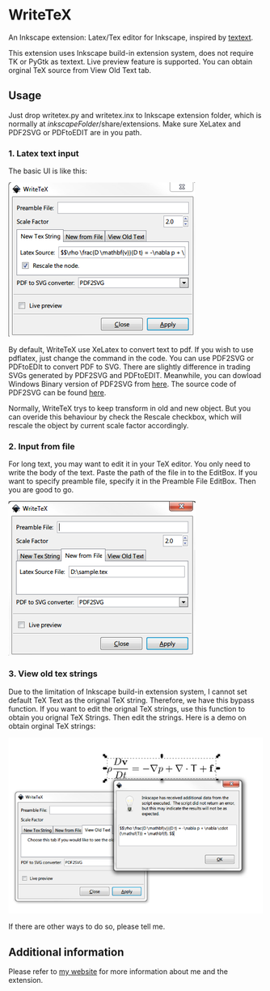 WriteTeX
========

An Inkscape extension: Latex/Tex editor for Inkscape, inspired by [textext](http://pav.iki.fi/software/textext/).


This extension uses Inkscape build-in extension system, does not require TK or PyGtk as textext. Live preview feature is supported. You can obtain orginal TeX source from View Old Text tab. 


## Usage
Just drop writetex.py and writetex.inx to Inkscape extension folder, which is normally at $inkscapeFolder$/share/extensions. Make sure XeLatex and PDF2SVG or PDFtoEDIT are in you path.

### 1. Latex text input
The basic UI is like this:

![UI](/images/ui.png)

By default, WriteTeX use XeLatex to convert text to pdf. If you wish to use pdflatex, just change the command in the code. You can use PDF2SVG or PDFtoEDIt to convert PDF to SVG. There are slightly difference in trading SVGs generated by PDF2SVG and PDFtoEDIT. Meanwhile, you can dowload Windows Binary version of PDF2SVG from [here](https://github.com/wanglongqi/WriteTeX/raw/master/plot2svg.7z). The source code of PDF2SVG can be found [here](www.cityinthesky.co.uk/opensource/pdf2svg).

Normally, WriteTeX trys to keep transform in old and new object. But you can overide this behaviour by check the Rescale checkbox, which will rescale the object by current scale factor accordingly.

### 2. Input from file
For long text, you may want to edit it in your TeX editor. You only need to write the body of the text. Paste the path of the file in to the EditBox. If you want to specify preamble file, specify it in the Preamble File EditBox. Then you are good to go.

![FromFile](/images/readfromfile.png)

### 3. View old tex strings

Due to the limitation of Inkscape build-in extension system, I cannot set default TeX Text as the orignal TeX string. Therefore, we have this bypass function. If you want to edit the orignal TeX strings, use this function to obtain you orignal TeX Strings. Then edit the strings. Here is a demo on obtain orginal TeX strings:

![OldTex](/images/oldtext.png)

If there are other ways to do so, please tell me.

## Additional information
Please refer to [my website](http://pecker.duapp.com) for more information about me and the extension.


